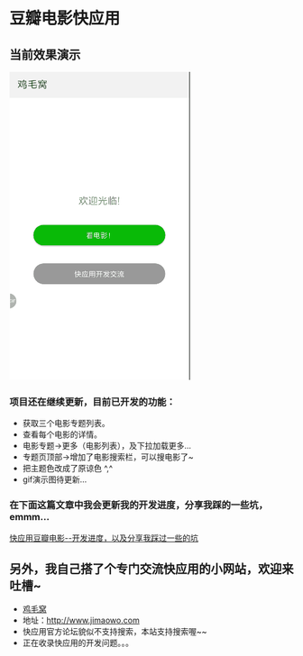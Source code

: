 # 豆瓣电影快应用
## 当前效果演示
![image](https://github.com/jimaowo/douban/blob/master/demo.gif)


### 项目还在继续更新，目前已开发的功能：
- 获取三个电影专题列表。
- 查看每个电影的详情。
- 电影专题->更多（电影列表），及下拉加载更多...
- 专题页顶部->增加了电影搜索栏，可以搜电影了~
- 把主题色改成了原谅色 ^,^
- gif演示图待更新...


### 在下面这篇文章中我会更新我的开发进度，分享我踩的一些坑，emmm...
[快应用豆瓣电影--开发进度，以及分享我踩过一些的坑 ](http://www.jimaowo.com/article/7)


## 另外，我自己搭了个专门交流快应用的小网站，欢迎来吐槽~
- [鸡毛窝](http://www.jimaowo.com)
- 地址：http://www.jimaowo.com
- 快应用官方论坛貌似不支持搜索，本站支持搜索喔~~
- 正在收录快应用的开发问题。。。
